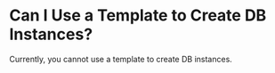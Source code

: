 # Can I Use a Template to Create DB Instances?<a name="rds_faq_0003"></a>

Currently, you cannot use a template to create DB instances.

